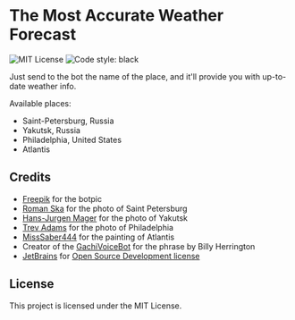 # The Most Accurate Weather Forecast
![MIT License](https://img.shields.io/github/license/JustKappaMan/The-Most-Accurate-Weather-Forecast)
![Code style: black](https://img.shields.io/badge/code%20style-black-black)

Just send to the bot the name of the place, and it'll provide you with up-to-date weather info.

Available places:
* Saint-Petersburg, Russia
* Yakutsk, Russia
* Philadelphia, United States
* Atlantis

## Credits
* [Freepik](https://www.flaticon.com/authors/freepik) for the botpic
* [Roman Ska](https://www.pexels.com/@roman-ska-3453281) for the photo of Saint Petersburg
* [Hans-Jurgen Mager](https://unsplash.com/@hansjurgen007) for the photo of Yakutsk
* [Trev Adams](https://www.pexels.com/@trev-takes-photos) for the photo of Philadelphia
* [MissSaber444](https://www.deviantart.com/misssaber444) for the painting of Atlantis
* Creator of the [GachiVoiceBot](https://t.me/GachiVoiceBot) for the phrase by Billy Herrington
* [JetBrains](https://www.jetbrains.com) for [Open Source Development license](https://www.jetbrains.com/community/opensource)

## License
This project is licensed under the MIT License.
